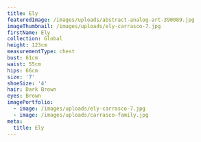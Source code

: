 ```yaml
---
title: Ely
featuredImage: /images/uploads/abstract-analog-art-390089.jpg
imageThumbnail: /images/uploads/ely-carrasco-7.jpg
firstName: Ely
collection: Global
height: 123cm
measurementType: chest
bust: 61cm
waist: 55cm
hips: 66cm
size: '7'
shoeSize: '4'
hair: Dark Brown
eyes: Brown
imagePortfolio:
  - image: /images/uploads/ely-carrasco-7.jpg
  - image: /images/uploads/carrasco-family.jpg
meta:
  title: Ely
---
```


